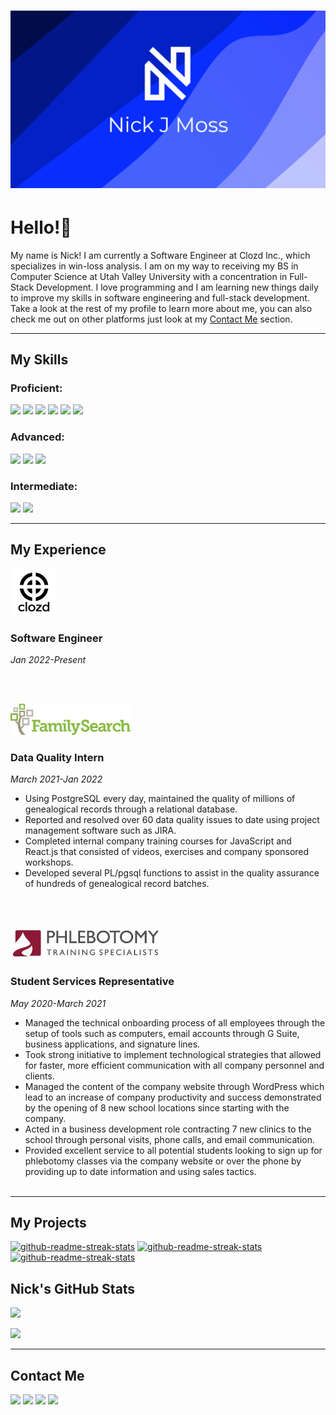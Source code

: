 # [![nick j moss header](icons/banner.png)](https://nickjmoss.netlify.app)
# Hello!👋

My name is Nick! I am currently a Software Engineer at Clozd Inc., which specializes in win-loss analysis. I am on my way to receiving my BS in Computer Science at Utah Valley University with a concentration in Full-Stack Development. I love programming and I am learning new things daily to improve my skills in software engineering and full-stack development. Take a look at the rest of my profile to learn more about me, you can also check me out on other platforms just look at my <a href="#contact-me">Contact Me</a> section.

---

## My Skills

### Proficient:
<a href="#"><img src="https://img.shields.io/badge/Python-3776AB?style=for-the-badge&logo=python&logoColor=white"></a> <a href="#"><img src="https://img.shields.io/badge/JavaScript-F7DF1E?style=for-the-badge&logo=javascript&logoColor=black"></a> <a href="#"><img src="https://img.shields.io/badge/PostgreSQL-316192?style=for-the-badge&logo=postgresql&logoColor=white"></a> <a href="#"><img src="https://img.shields.io/badge/HTML5-E34F26?style=for-the-badge&logo=html5&logoColor=white"></a> <a href="#"><img src="https://img.shields.io/badge/CSS3-1572B6?style=for-the-badge&logo=css3&logoColor=white"></a> <a href="#"><img src="https://img.shields.io/badge/Git-FF0000?style=for-the-badge&logo=git&logoColor=white"></a>

### Advanced:
<a href="#"><img src="https://img.shields.io/badge/Node.js-43853D?style=for-the-badge&logo=node.js&logoColor=white"></a> <a href="#"><img src="https://img.shields.io/badge/React-20232A?style=for-the-badge&logo=react&logoColor=61DAFB"></a> <a href="#"><img src="https://img.shields.io/badge/Java-ED8B00?style=for-the-badge&logo=java&logoColor=white"></a>

### Intermediate:
<a href="#"><img src="https://img.shields.io/badge/Linux-000000?style=for-the-badge&logo=linux&logoColor=white"></a> <a href="#"><img src="https://img.shields.io/badge/jQuery-0769AD?style=for-the-badge&logo=jquery&logoColor=white"></a>

---

## My Experience
<a href="https://clozd.com/" target="blank"><img src="icons/clozd.png" height="75"></a>

### Software Engineer

*Jan 2022-Present*

&nbsp;  
&nbsp;  


<a href="https://familysearch.org/"><img src="icons/fs.png" height="50"></a>
### Data Quality Intern

*March 2021-Jan 2022*

- Using PostgreSQL every day, maintained the quality of millions of genealogical records through a relational database.
- Reported and resolved over 60 data quality issues to date using project management software such as JIRA.
- Completed internal company training courses for JavaScript and React.js that consisted of videos, exercises and company sponsored workshops.
- Developed several PL/pgsql functions to assist in the quality assurance of hundreds of genealogical record batches.

&nbsp;  
&nbsp;  


<a href="https://phlebotomyusa.com/" target="blank"><img src="icons/pts.png" height="50"></a>

### Student Services Representative

*May 2020-March 2021*

- Managed the technical onboarding process of all employees through the setup of
tools such as computers, email accounts through G Suite, business applications, and
signature lines.
- Took strong initiative to implement technological strategies that allowed for faster,
more efficient communication with all company personnel and clients.
- Managed the content of the company website through WordPress which lead to an
increase of company productivity and success demonstrated by the opening of 8 new
school locations since starting with the company.
- Acted in a business development role contracting 7 new clinics to the school through
personal visits, phone calls, and email communication.
- Provided excellent service to all potential students looking to sign up for phlebotomy
classes via the company website or over the phone by providing up to date
information and using sales tactics.
&nbsp;  
&nbsp;  

---

## My Projects
<a href="https://github.com/nickjmoss/my_blog"><img width="290" src="https://denvercoder1-github-readme-stats.vercel.app/api/pin/?username=nickjmoss&repo=my_blog&bg_color=FFFFFF&title_color=3081ED&icon_color=F8D866&show_icons=false" alt="github-readme-streak-stats"></a>
<a href="https://github.com/nickjmoss/dotfiles"><img width="290" src="https://denvercoder1-github-readme-stats.vercel.app/api/pin/?username=nickjmoss&repo=dotfiles&bg_color=FFFFFF&title_color=3081ED&icon_color=F8D866&show_icons=false" alt="github-readme-streak-stats"></a>
<a href="https://github.com/nickjmoss/nickjmoss"><img width="290" src="https://denvercoder1-github-readme-stats.vercel.app/api/pin/?username=nickjmoss&repo=nickjmoss&bg_color=FFFFFF&title_color=3081ED&icon_color=F8D866&show_icons=false" alt="github-readme-streak-stats"></a>

## Nick's GitHub Stats
<a href="#"><img src="https://github-readme-stats.vercel.app/api?username=nickjmoss&theme=white"></a>

<a href="#"><img src="https://github-readme-stats.vercel.app/api/top-langs/?username=nickjmoss&theme=white"></a>

---

## Contact Me
<a href="https://instagram.com/nick_moss12" targe="blank"><img src="https://img.shields.io/badge/Instagram-E4405F?style=for-the-badge&logo=instagram&logoColor=white"></a>
<a href="https://twitter.com/_nickjmoss" targe="blank"><img src="https://img.shields.io/badge/Twitter-1DA1F2?style=for-the-badge&logo=twitter&logoColor=white"></a>
<a href="https://www.linkedin.com/in/nick-moss-42816019b/" target="blank"><img src="https://img.shields.io/badge/LinkedIn-0077B5?style=for-the-badge&logo=linkedin&logoColor=white"></a>
<a href="mailto:nick.moss000@gmail.com"><img src="https://img.shields.io/badge/Email-FF0000?style=for-the-badge&logo=Gmail&logoColor=white"></a>


